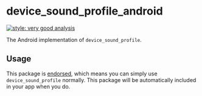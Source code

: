 # device_sound_profile_android

[![style: very good analysis][very_good_analysis_badge]][very_good_analysis_link]

The Android implementation of `device_sound_profile`.

## Usage

This package is [endorsed][endorsed_link], which means you can simply use `device_sound_profile`
normally. This package will be automatically included in your app when you do.

[endorsed_link]: https://flutter.dev/docs/development/packages-and-plugins/developing-packages#endorsed-federated-plugin
[very_good_analysis_badge]: https://img.shields.io/badge/style-very_good_analysis-B22C89.svg
[very_good_analysis_link]: https://pub.dev/packages/very_good_analysis